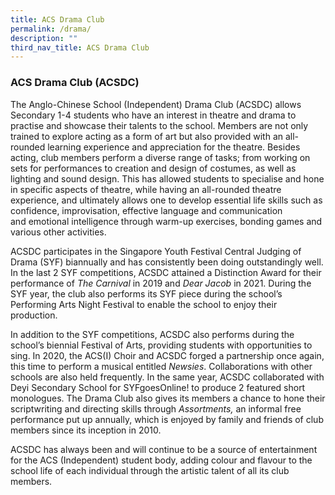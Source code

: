 ```yaml
---
title: ACS Drama Club
permalink: /drama/
description: ""
third_nav_title: ACS Drama Club
---
```

### ACS Drama Club (ACSDC)

The Anglo-Chinese School (Independent) Drama Club (ACSDC) allows Secondary 1-4 students who have an interest in theatre and drama to practise and showcase their talents to the school. Members are not only trained to explore acting as a form of art but also provided with an all-rounded learning experience and appreciation for the theatre. Besides acting, club members perform a diverse range of tasks; from working on sets for performances to creation and design of costumes, as well as lighting and sound design. This has allowed students to specialise and hone in specific aspects of theatre, while having an all-rounded theatre experience, and ultimately allows one to develop essential life skills such as confidence, improvisation, effective language and communication and emotional intelligence through warm-up exercises, bonding games and various other activities.

ACSDC participates in the Singapore Youth Festival Central Judging of Drama (SYF) biannually and has consistently been doing outstandingly well. In the last 2 SYF competitions, ACSDC attained a Distinction Award for their performance of _The Carnival_ in 2019 and _Dear Jacob_ in 2021. During the SYF year, the club also performs its SYF piece during the school’s Performing Arts Night Festival to enable the school to enjoy their production.

In addition to the SYF competitions, ACSDC also performs during the school’s biennial Festival of Arts, providing students with opportunities to sing. In 2020, the ACS(I) Choir and ACSDC forged a partnership once again, this time to perform a musical entitled _Newsies_. Collaborations with other schools are also held frequently. In the same year, ACSDC collaborated with Deyi Secondary School for SYFgoesOnline! to produce 2 featured short monologues. The Drama Club also gives its members a chance to hone their scriptwriting and directing skills through _Assortments,_ an informal free performance put up annually, which is enjoyed by family and friends of club members since its inception in 2010.

ACSDC has always been and will continue to be a source of entertainment for the ACS (Independent) student body, adding colour and flavour to the school life of each individual through the artistic talent of all its club members.